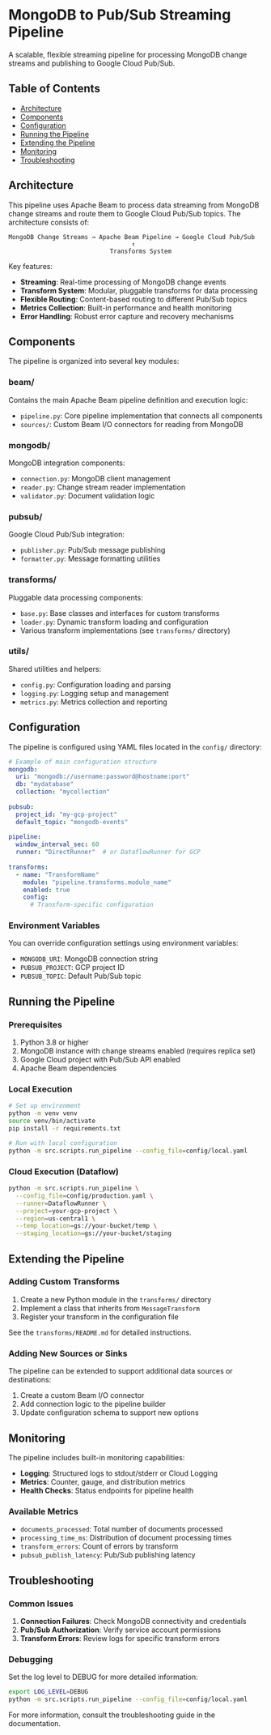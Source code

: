 # MongoDB to Pub/Sub Streaming Pipeline

A scalable, flexible streaming pipeline for processing MongoDB change streams and publishing to Google Cloud Pub/Sub.

## Table of Contents

- [Architecture](#architecture)
- [Components](#components)
- [Configuration](#configuration)
- [Running the Pipeline](#running-the-pipeline)
- [Extending the Pipeline](#extending-the-pipeline)
- [Monitoring](#monitoring)
- [Troubleshooting](#troubleshooting)

## Architecture

This pipeline uses Apache Beam to process data streaming from MongoDB change streams and route them to Google Cloud Pub/Sub topics. The architecture consists of:

```
MongoDB Change Streams → Apache Beam Pipeline → Google Cloud Pub/Sub
                                  ↑
                            Transforms System
```

Key features:
- **Streaming**: Real-time processing of MongoDB change events
- **Transform System**: Modular, pluggable transforms for data processing
- **Flexible Routing**: Content-based routing to different Pub/Sub topics
- **Metrics Collection**: Built-in performance and health monitoring
- **Error Handling**: Robust error capture and recovery mechanisms

## Components

The pipeline is organized into several key modules:

### beam/

Contains the main Apache Beam pipeline definition and execution logic:
- `pipeline.py`: Core pipeline implementation that connects all components
- `sources/`: Custom Beam I/O connectors for reading from MongoDB

### mongodb/

MongoDB integration components:
- `connection.py`: MongoDB client management
- `reader.py`: Change stream reader implementation
- `validator.py`: Document validation logic

### pubsub/

Google Cloud Pub/Sub integration:
- `publisher.py`: Pub/Sub message publishing
- `formatter.py`: Message formatting utilities

### transforms/

Pluggable data processing components:
- `base.py`: Base classes and interfaces for custom transforms
- `loader.py`: Dynamic transform loading and configuration
- Various transform implementations (see `transforms/` directory)

### utils/

Shared utilities and helpers:
- `config.py`: Configuration loading and parsing
- `logging.py`: Logging setup and management
- `metrics.py`: Metrics collection and reporting

## Configuration

The pipeline is configured using YAML files located in the `config/` directory:

```yaml
# Example of main configuration structure
mongodb:
  uri: "mongodb://username:password@hostname:port"
  db: "mydatabase"
  collection: "mycollection"
  
pubsub:
  project_id: "my-gcp-project"
  default_topic: "mongodb-events"
  
pipeline:
  window_interval_sec: 60
  runner: "DirectRunner"  # or DataflowRunner for GCP
  
transforms:
  - name: "TransformName"
    module: "pipeline.transforms.module_name"
    enabled: true
    config:
      # Transform-specific configuration
```

### Environment Variables

You can override configuration settings using environment variables:
- `MONGODB_URI`: MongoDB connection string
- `PUBSUB_PROJECT`: GCP project ID
- `PUBSUB_TOPIC`: Default Pub/Sub topic

## Running the Pipeline

### Prerequisites

1. Python 3.8 or higher
2. MongoDB instance with change streams enabled (requires replica set)
3. Google Cloud project with Pub/Sub API enabled
4. Apache Beam dependencies

### Local Execution

```bash
# Set up environment
python -m venv venv
source venv/bin/activate
pip install -r requirements.txt

# Run with local configuration
python -m src.scripts.run_pipeline --config_file=config/local.yaml
```

### Cloud Execution (Dataflow)

```bash
python -m src.scripts.run_pipeline \
  --config_file=config/production.yaml \
  --runner=DataflowRunner \
  --project=your-gcp-project \
  --region=us-central1 \
  --temp_location=gs://your-bucket/temp \
  --staging_location=gs://your-bucket/staging
```

## Extending the Pipeline

### Adding Custom Transforms

1. Create a new Python module in the `transforms/` directory
2. Implement a class that inherits from `MessageTransform`
3. Register your transform in the configuration file

See the `transforms/README.md` for detailed instructions.

### Adding New Sources or Sinks

The pipeline can be extended to support additional data sources or destinations:

1. Create a custom Beam I/O connector
2. Add connection logic to the pipeline builder
3. Update configuration schema to support new options

## Monitoring

The pipeline includes built-in monitoring capabilities:

- **Logging**: Structured logs to stdout/stderr or Cloud Logging
- **Metrics**: Counter, gauge, and distribution metrics
- **Health Checks**: Status endpoints for pipeline health

### Available Metrics

- `documents_processed`: Total number of documents processed
- `processing_time_ms`: Distribution of document processing times
- `transform_errors`: Count of errors by transform
- `pubsub_publish_latency`: Pub/Sub publishing latency

## Troubleshooting

### Common Issues

1. **Connection Failures**: Check MongoDB connectivity and credentials
2. **Pub/Sub Authorization**: Verify service account permissions
3. **Transform Errors**: Review logs for specific transform errors

### Debugging

Set the log level to DEBUG for more detailed information:

```bash
export LOG_LEVEL=DEBUG
python -m src.scripts.run_pipeline --config_file=config/local.yaml
```

For more information, consult the troubleshooting guide in the documentation. 